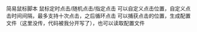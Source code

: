 简易鼠标脚本
鼠标定时点击/随机点击/指定点击
可以自定义点击位置，自定义点击时间间隔，最多支持十次点击，之后循环点击
可以捕获点击的位置，生成配置文件（这里没传，代码被我分开写了），也可以读取配置文件
